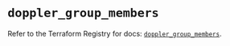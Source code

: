 # `doppler_group_members`

Refer to the Terraform Registry for docs: [`doppler_group_members`](https://registry.terraform.io/providers/dopplerhq/doppler/1.21.0/docs/resources/group_members).
